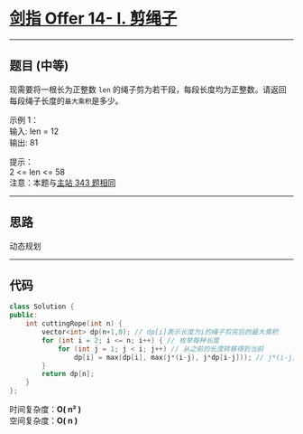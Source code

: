 # [剑指 Offer 14- I. 剪绳子](https://leetcode.cn/problems/jian-sheng-zi-lcof/)

---

## 题目 (中等)

现需要将一根长为正整数 `len` 的绳子剪为若干段，每段长度均为正整数。请返回每段绳子长度的`最大乘积`是多少。  

示例 1：  
输入: len = 12  
输出: 81  

提示：  
2 <= len <= 58  
注意：本题与[主站 343 题相同](https://leetcode-cn.com/problems/integer-break/)

---

## 思路

动态规划

---

## 代码

```C++
class Solution {
public:
    int cuttingRope(int n) {
        vector<int> dp(n+1,0); // dp[i]表示长度为i的绳子剪完后的最大乘积
        for (int i = 2; i <= n; i++) { // 枚举每种长度
            for (int j = 1; j < i; j++) // 从之前的长度转移得到当前
                dp[i] = max(dp[i], max(j*(i-j), j*dp[i-j])); // j*(i-j)表示剪了j后剩下的不剪，j*dp[i-j]表示剪了j后剩下的剪
        }
        return dp[n];
    }
};
```

时间复杂度：**O( n² )**  
空间复杂度：**O( n )**
